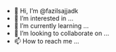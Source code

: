- 👋 Hi, I’m @fazilsajjadk
- 👀 I’m interested in ...
- 🌱 I’m currently learning ...
- 💞️ I’m looking to collaborate on ...
- 📫 How to reach me ...

<!---
fazilsajjadk/fazilsajjadk is a ✨ special ✨ repository because its `README.md` (this file) appears on your GitHub profile.
You can click the Preview link to take a look at your changes.
--->
